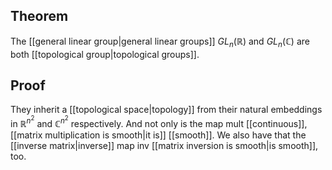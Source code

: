 ## Theorem
The [[general linear group|general linear groups]] $GL_n(\mathbb R)$ and $GL_n(\mathbb C)$ are both [[topological group|topological groups]].
## Proof
They inherit a [[topological space|topology]] from their natural embeddings in $\mathbb R^{n^2}$ and $\mathbb C^{n^2}$ respectively. And not only is the map $\text{mult}$ [[continuous]], [[matrix multiplication is smooth|it is]] [[smooth]]. We also have that the [[inverse matrix|inverse]] map $\text{inv}$ [[matrix inversion is smooth|is smooth]], too.